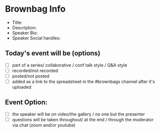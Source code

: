 # Brownbag Info
- Title:
- Description:
- Speaker Bio:
- Speaker Social handles:

## Today's event will be (options)
- [ ] part of a series/ collaborative / conf talk style / Q&A style
- [ ] recorded/not recorded
- [ ] posted/not posted    
- [ ] added as a link to the spreadsheet in the #brownbags channel after it's uploaded
     
## Event Option:     
- [ ] the speaker will be on video/the gallery / no one but the presenter
- [ ] questions will be taken throughout/ at the end / through the moderator via chat (zoom and/or youtube)
